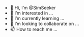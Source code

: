 - 👋 Hi, I’m @SimSeeker
- 👀 I’m interested in ...
- 🌱 I’m currently learning ...
- 💞️ I’m looking to collaborate on ...
- 📫 How to reach me ...

<!---
SimSeeker/SimSeeker is a ✨ special ✨ repository because its `README.md` (this file) appears on your GitHub profile.
You can click the Preview link to take a look at your changes.
---
